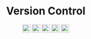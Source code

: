 <div align="center">

# Version Control

<a href="https://bitbucket.org"><img src="https://img.shields.io/badge/Bitbucket-%230047B3.svg?logo=bitbucket&logoColor=white" height="22" alt="Bitbucket "/></a>
<a href="https://git-scm.com"><img src="https://img.shields.io/badge/Git-%23F05033.svg?logo=git&logoColor=white" height="22" alt="Git"/></a>
<a href="https://gitea.io/pt-br/"><img src="https://img.shields.io/badge/Gitea-34495E?logo=gitea&logoColor=5D9425" height="22" alt="Gitea"/></a>
<a href="https://github.com"><img src="https://img.shields.io/badge/Github-%23121011.svg?logo=github&logoColor=white" height="22" alt="Github"/></a>
<a href="https://about.gitlab.com"><img src="https://img.shields.io/badge/GitLab-%23181717.svg?logo=gitlab&logoColor=white" height="22" alt="GitLab"/></a>

</div>
